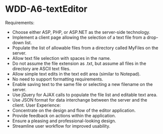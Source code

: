# WDD-A6-textEditor
Requirements:
- Choose either ASP, PHP, or ASP.NET as the server-side technology.
- Implement a client page allowing the selection of a text file from a drop-down list.
- Populate the list of allowable files from a directory called MyFiles on the server.
- Allow text file selection with spaces in the name.
- Do not assume the file extension as .txt, but assume all files in the directory are ASCII text files.
- Allow simple text edits in the text edit area (similar to Notepad).
- No need to support formatting requirements.
- Enable saving text to the same file or selecting a new filename on the server.
- Use jQuery for AJAX calls to populate the file list and editable text area.
- Use JSON format for data interchange between the server and the client.
User Experience:
- Concentrate on the design and flow of the editor application.
- Provide feedback on actions within the application.
- Ensure a pleasing and professional-looking design.
- Streamline user workflow for improved usability.
